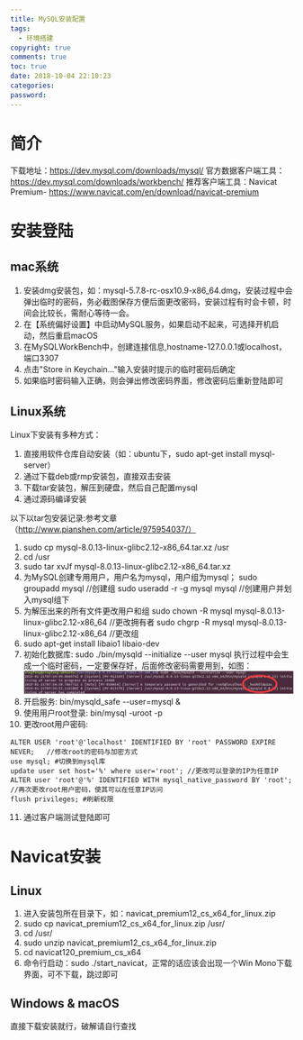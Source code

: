 ```yaml
---
title: MySQL安装配置
tags:
  - 环境搭建
copyright: true
comments: true
toc: true
date: 2018-10-04 22:10:23
categories: 
password:
---
```

 
# 简介
下载地址：https://dev.mysql.com/downloads/mysql/
官方数据客户端工具： https://dev.mysql.com/downloads/workbench/
推荐客户端工具：Navicat Premium- https://www.navicat.com/en/download/navicat-premium

# 安装登陆
## mac系统
1. 安装dmg安装包，如：mysql-5.7.8-rc-osx10.9-x86_64.dmg，安装过程中会弹出临时的密码，务必截图保存方便后面更改密码，安装过程有时会卡顿，时间会比较长，需耐心等待一会。
2. 在【系统偏好设置】中启动MySQL服务，如果启动不起来，可选择开机启动，然后重启macOS
3. 在MySQLWorkBench中，创建连接信息,hostname-127.0.0.1或localhost，端口3307
4. 点击"Store in Keychain..."输入安装时提示的临时密码后确定
5. 如果临时密码输入正确，则会弹出修改密码界面，修改密码后重新登陆即可

## Linux系统
Linux下安装有多种方式：
1. 直接用软件仓库自动安装（如：ubuntu下，sudo apt-get install mysql-server）
2. 通过下载deb或rmp安装包，直接双击安装
3. 下载tar安装包，解压到硬盘，然后自己配置mysql
4. 通过源码编译安装

以下以tar包安装记录:参考文章（http://www.pianshen.com/article/975954037/）
1. sudo cp mysql-8.0.13-linux-glibc2.12-x86_64.tar.xz /usr
2. cd /usr
3. sudo tar xvJf mysql-8.0.13-linux-glibc2.12-x86_64.tar.xz
4. 为MySQL创建专用用户，用户名为mysql，用户组为mysql；
sudo groupadd mysql //创建组
sudo useradd -r -g mysql mysql //创建用户并划入mysql组下 
5. 为解压出来的所有文件更改用户和组
sudo chown -R mysql mysql-8.0.13-linux-glibc2.12-x86_64 //更改拥有者
sudo chgrp -R mysql mysql-8.0.13-linux-glibc2.12-x86_64 //更改组
6. sudo apt-get install libaio1 libaio-dev
7. 初始化数据库: sudo ./bin/mysqld --initialize --user mysql
执行过程中会生成一个临时密码，一定要保存好，后面修改密码需要用到，如图：
![image](../../pub-images/mysql.png)
8. 开启服务: bin/mysqld_safe --user=mysql &
9. 使用用户root登录: bin/mysql -uroot -p
10. 更改root用户密码:
~~~
ALTER USER 'root'@'localhost' IDENTIFIED BY 'root' PASSWORD EXPIRE NEVER;   //修改root的密码与加密方式
use mysql; #切换到mysql库 
update user set host='%' where user='root'; //更改可以登录的IP为任意IP
ALTER user 'root'@'%' IDENTIFIED WITH mysql_native_password BY 'root';  //再次更改root用户密码，使其可以在任意IP访问
flush privileges; #刷新权限
~~~
11. 通过客户端测试登陆即可

# Navicat安装
## Linux
1. 进入安装包所在目录下，如：navicat_premium12_cs_x64_for_linux.zip
2. sudo cp navicat_premium12_cs_x64_for_linux.zip /usr/
4. cd /usr/
5. sudo unzip navicat_premium12_cs_x64_for_linux.zip 
6. cd navicat120_premium_cs_x64
7. 命令行启动：sudo ./start_navicat，正常的话应该会出现一个Win Mono下载界面，可不下载，跳过即可 

## Windows & macOS
直接下载安装就行，破解请自行查找